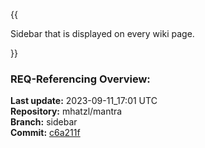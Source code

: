 {{
  
Sidebar that is displayed on every wiki page.

}}

### **REQ-Referencing Overview:**

**Last update:** 2023-09-11_17:01 UTC  
**Repository:** mhatzl/mantra  
**Branch:** sidebar  
**Commit:** [c6a211f](https://github.com/mhatzl/mantra/commit/c6a211f8cb3ee4480346631ca87dad5b8d96e3c4)  
